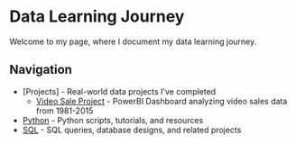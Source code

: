# Data Learning Journey

Welcome to my page, where I document my data learning journey.

## Navigation

- [Projects] - Real-world data projects I've completed
  - [Video Sale Project](./Projects/Video_Sale_Project) - PowerBI Dashboard analyzing video sales data from 1981-2015
- [Python](./Python) - Python scripts, tutorials, and resources
- [SQL](./SQL) - SQL queries, database designs, and related projects